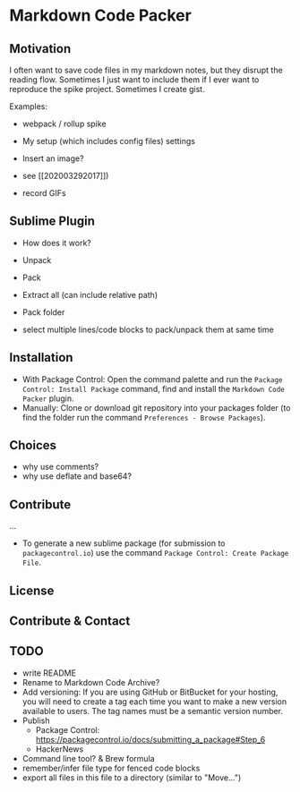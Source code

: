 # Markdown Code Packer

## Motivation

I often want to save code files in my markdown notes, but they disrupt the reading flow.
Sometimes I just want to include them if I ever want to reproduce the spike project.
Sometimes I create gist.

Examples:
- webpack / rollup spike
- My setup (which includes config files) settings
- Insert an image?

- see [[202003292017]])
- record GIFs

## Sublime Plugin

- How does it work?

- Unpack
- Pack
- Extract all (can include relative path)
- Pack folder
- select multiple lines/code blocks to pack/unpack them at same time

## Installation

- With Package Control: Open the command palette and run the `Package Control: Install Package` command, find and install the `Markdown Code Packer` plugin.
- Manually: Clone or download git repository into your packages folder (to find the folder run the command `Preferences - Browse Packages`).

## Choices

- why use comments?
- why use deflate and base64?

## Contribute

...

- To generate a new sublime package (for submission to `packagecontrol.io`) use the command `Package Control: Create Package File`.

## License

## Contribute & Contact

## TODO

- write README
- Rename to Markdown Code Archive?
- Add versioning: If you are using GitHub or BitBucket for your hosting, you will need to create a tag each time you want to make a new version available to users. The tag names must be a semantic version number. 
- Publish
  - Package Control: https://packagecontrol.io/docs/submitting_a_package#Step_6
  - HackerNews
- Command line tool? & Brew formula
- remember/infer file type for fenced code blocks
- export all files in this file to a directory (similar to "Move...")
